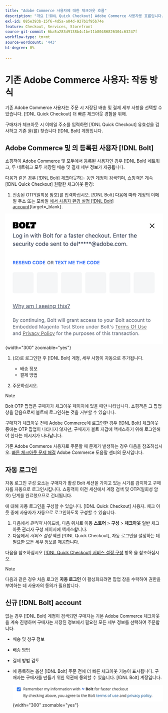 ```yaml
---
title: "Adobe Commerce 사용자에 대한 체크아웃 흐름"
description: "개요 [!DNL Quick Checkout] Adobe Commerce 사용자용 흐름입니다."
exl-id: 085e393b-15f6-4d5a-a04d-927b1f95b74e
feature: Checkout, Services, Storefront
source-git-commit: 6ba5a283d9138b4c1be11b80486826304c63247f
workflow-type: tm+mt
source-wordcount: '443'
ht-degree: 0%

---
```


# 기존 Adobe Commerce 사용자: 작동 방식

기존 Adobe Commerce 사용자는 주문 시 저장된 배송 및 결제 세부 사항을 선택할 수 있습니다. [!DNL Quick Checkout] 더 빠른 체크아웃 경험을 위해.

구매자가 체크아웃 시 이메일 주소를 입력하면 [!DNL Quick Checkout] 유효성을 검사하고 기존 을(를) 찾습니다 [!DNL Bolt] 계정입니다.

## Adobe Commerce 및 의 등록된 사용자 [!DNL Bolt]

쇼핑객이 Adobe Commerce 및 모두에서 등록된 사용자인 경우 [!DNL Bolt] 네트워크, 두 네트워크 모두 저장된 배송 및 결제 세부 정보가 제공됩니다.

다음과 같은 경우 [!DNL Bolt] 체크아웃하는 동안 계정이 검색되며, 쇼핑객은 계속 [!DNL Quick Checkout] 원활한 체크아웃 환경:

1. 전송된 OTP(일회용 암호)를 입력하십시오. [!DNL Bolt] 다음에 따라 계정의 이메일 주소 또는 모바일 [에서 사용자 환경 설정 [!DNL Bolt] account](https://help.bolt.com/shoppers/account/account-settings/#how-to-set-preferred-login-method){target=_blank}.

![OTP 팝업](assets/new-logo-otp-email.png){width="300" zoomable="yes"}

1. (으)로 로그인한 후 [!DNL Bolt] 계정, 세부 사항이 자동으로 추가됩니다.

   - 배송 정보
   - 결제 방법

1. 주문하십시오.

>[!NOTE]
>
> Bolt OTP 팝업은 구매자가 체크아웃 페이지에 있을 때만 나타납니다. 쇼핑객은 그 팝업 창을 닫음으로써 볼트에 로그인하는 것을 거부할 수 있습니다.

구매자가 체크아웃 전에 Adobe Commerce에 로그인한 경우 [!DNL Bolt] 체크아웃 중에는 OTP 팝업이 나타나지 않지만, 구매자가 볼트 지갑에 액세스하기 위해 로그인해야 한다는 메시지가 나타납니다.

기존 Adobe Commerce 사용자로 주문할 때 문제가 발생하는 경우 다음을 참조하십시오. [빠른 체크아웃 문제 해결](https://experienceleague.adobe.com/docs/commerce-knowledge-base/kb/troubleshooting/miscellaneous/quick-checkout-issues.html) Adobe Commerce 도움말 센터의 문서입니다.

## 자동 로그인

자동 로그인 구성 요소는 구매자가 활성 Bolt 세션을 가지고 있는 시기를 감지하고 구매자를 자동으로 로그인시킵니다. 쇼핑객이 이전 세션에서 계정 검색 및 OTP(일회성 암호) 단계를 완료했으므로 건너뜁니다.

에 대해 자동 로그인을 구성할 수 있습니다. [!DNL Quick Checkout] 사용자. 체크 아웃 중에 사용자가 자동으로 로그인하도록 구성할 수 있습니다.

1. 다음에서 _관리자_ 사이드바, 다음 위치로 이동 **스토어** > **구성** > **체크아웃** 일반 체크 아웃 관리자 구성 페이지에 액세스합니다.
1. 다음에서 _서비스 설정_ 섹션 [!DNL Quick Checkout], 자동 로그인을 설정하는 데 필요한 모든 세부 정보를 제공합니다.

다음을 참조하십시오 [[!DNL Quick Checkout] 서비스 설정 구성](../quick-checkout/onboarding.md#configure-service-settings) 항목 을 참조하십시오.

>[!NOTE]
>
> 다음과 같은 경우 처음 로그인 **자동 로그인** 이 활성화되려면 팝업 창을 수락하여 권한을 부여하는 데 사용자의 동의가 필요합니다.

## 신규 [!DNL Bolt] account

없는 경우 [!DNL Bolt] 계정이 검색되면 구매자는 기본 Adobe Commerce 체크아웃을 계속 진행하며 구매자는 저장된 정보에서 필요한 모든 세부 정보를 선택하여 주문합니다.

- 배송 및 청구 정보
- 배송 방법
- 결제 방법 검토
- 에 등록하는 옵션 [!DNL Bolt] 주문 전에 더 빠른 체크아웃 기능이 표시됩니다. 구매자는 구매자를 만들기 위한 약관에 동의할 수 있습니다. [!DNL Bolt] 계정입니다.

  ![기억 [!DNL Bolt]](assets/checkbox-remember-bolt.png){width="300" zoomable="yes"}
